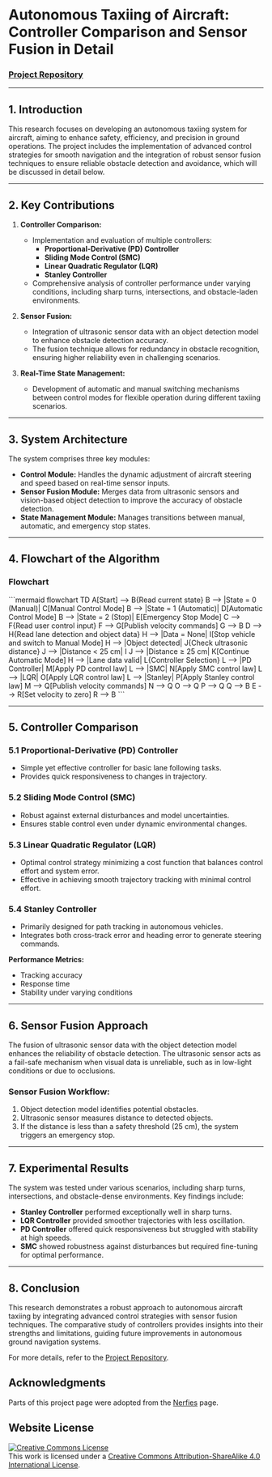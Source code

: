 # **Autonomous Taxiing of Aircraft: Controller Comparison and Sensor Fusion in Detail**

### **[Project Repository](https://anujithm.github.io/Autonomous-Taxiing-of-Aircraft.github.io/)**

---

## **1. Introduction**

This research focuses on developing an autonomous taxiing system for aircraft, aiming to enhance safety, efficiency, and precision in ground operations. 
The project includes the implementation of advanced control strategies for smooth navigation and the integration of robust sensor fusion techniques to ensure reliable obstacle detection and avoidance, which will be discussed in detail below.


---

## **2. Key Contributions**

1. **Controller Comparison:**
   - Implementation and evaluation of multiple controllers:
     - **Proportional-Derivative (PD) Controller**
     - **Sliding Mode Control (SMC)**
     - **Linear Quadratic Regulator (LQR)**
     - **Stanley Controller**
   - Comprehensive analysis of controller performance under varying conditions, including sharp turns, intersections, and obstacle-laden environments.

2. **Sensor Fusion:**
   - Integration of ultrasonic sensor data with an object detection model to enhance obstacle detection accuracy.
   - The fusion technique allows for redundancy in obstacle recognition, ensuring higher reliability even in challenging scenarios.

3. **Real-Time State Management:**
   - Development of automatic and manual switching mechanisms between control modes for flexible operation during different taxiing scenarios.

---

## **3. System Architecture**

The system comprises three key modules:
- **Control Module:** Handles the dynamic adjustment of aircraft steering and speed based on real-time sensor inputs.
- **Sensor Fusion Module:** Merges data from ultrasonic sensors and vision-based object detection to improve the accuracy of obstacle detection.
- **State Management Module:** Manages transitions between manual, automatic, and emergency stop states.

---

## **4. Flowchart of the Algorithm**

### **Flowchart**

\`\`\`mermaid
flowchart TD
    A[Start] --> B{Read current state}
    B --> |State = 0 (Manual)| C[Manual Control Mode]
    B --> |State = 1 (Automatic)| D[Automatic Control Mode]
    B --> |State = 2 (Stop)| E[Emergency Stop Mode]
    C --> F{Read user control input}
    F --> G[Publish velocity commands]
    G --> B
    D --> H{Read lane detection and object data}
    H --> |Data = None| I[Stop vehicle and switch to Manual Mode]
    H --> |Object detected| J{Check ultrasonic distance}
    J --> |Distance < 25 cm| I
    J --> |Distance ≥ 25 cm| K[Continue Automatic Mode]
    H --> |Lane data valid| L{Controller Selection}
    L --> |PD Controller| M[Apply PD control law]
    L --> |SMC| N[Apply SMC control law]
    L --> |LQR| O[Apply LQR control law]
    L --> |Stanley| P[Apply Stanley control law]
    M --> Q[Publish velocity commands]
    N --> Q
    O --> Q
    P --> Q
    Q --> B
    E --> R[Set velocity to zero]
    R --> B
\`\`\`

---

## **5. Controller Comparison**

### **5.1 Proportional-Derivative (PD) Controller**
- Simple yet effective controller for basic lane following tasks.
- Provides quick responsiveness to changes in trajectory.

### **5.2 Sliding Mode Control (SMC)**
- Robust against external disturbances and model uncertainties.
- Ensures stable control even under dynamic environmental changes.

### **5.3 Linear Quadratic Regulator (LQR)**
- Optimal control strategy minimizing a cost function that balances control effort and system error.
- Effective in achieving smooth trajectory tracking with minimal control effort.

### **5.4 Stanley Controller**
- Primarily designed for path tracking in autonomous vehicles.
- Integrates both cross-track error and heading error to generate steering commands.

**Performance Metrics:**
- Tracking accuracy
- Response time
- Stability under varying conditions

---

## **6. Sensor Fusion Approach**

The fusion of ultrasonic sensor data with the object detection model enhances the reliability of obstacle detection. The ultrasonic sensor acts as a fail-safe mechanism when visual data is unreliable, such as in low-light conditions or due to occlusions.

### **Sensor Fusion Workflow:**
1. Object detection model identifies potential obstacles.
2. Ultrasonic sensor measures distance to detected objects.
3. If the distance is less than a safety threshold (25 cm), the system triggers an emergency stop.

---

## **7. Experimental Results**

The system was tested under various scenarios, including sharp turns, intersections, and obstacle-dense environments. Key findings include:
- **Stanley Controller** performed exceptionally well in sharp turns.
- **LQR Controller** provided smoother trajectories with less oscillation.
- **PD Controller** offered quick responsiveness but struggled with stability at high speeds.
- **SMC** showed robustness against disturbances but required fine-tuning for optimal performance.

---

## **8. Conclusion**

This research demonstrates a robust approach to autonomous aircraft taxiing by integrating advanced control strategies with sensor fusion techniques. The comparative study of controllers provides insights into their strengths and limitations, guiding future improvements in autonomous ground navigation systems.

For more details, refer to the [Project Repository](https://anujithm.github.io/Autonomous-Taxiing-of-Aircraft.github.io/).


## Acknowledgments
Parts of this project page were adopted from the [Nerfies](https://nerfies.github.io/) page.

## Website License
<a rel="license" href="http://creativecommons.org/licenses/by-sa/4.0/"><img alt="Creative Commons License" style="border-width:0" src="https://i.creativecommons.org/l/by-sa/4.0/88x31.png" /></a><br />This work is licensed under a <a rel="license" href="http://creativecommons.org/licenses/by-sa/4.0/">Creative Commons Attribution-ShareAlike 4.0 International License</a>.
